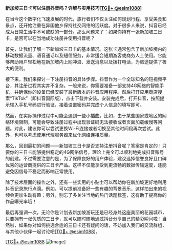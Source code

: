 **新加坡三日卡可以注册抖音吗？详解与实用技巧[[TG💪+ @esim1088](https://t.me/s/esim1088)]**

在当今这个数字化飞速发展的时代，旅行者们不仅关注如何规划行程、享受美食和景点，还开始注重在异国他乡保持社交网络的活跃度。对于很多人来说，抖音已经成为日常生活中不可或缺的一部分。那么问题来了：如果你持有一张新加坡三日卡，是否可以在当地成功注册并使用抖音呢？

首先，让我们了解一下新加坡三日卡的基本情况。这张卡通常包含了新加坡境内的移动数据流量、语音通话以及短信服务，非常适合短期游客或商务人士使用。它能够帮助用户轻松地在新加坡内上网冲浪、发送消息以及拨打电话，为旅途提供了极大的便利。

接下来，我们来探讨一下注册抖音的具体步骤。抖音作为一个全球知名的短视频平台，其注册过程其实并不复杂。一般来说，你需要准备一部支持4G网络的智能手机，并确保你的设备已经安装了最新版本的抖音应用程序。然后打开应用商店搜索“TikTok”（即抖音国际版），点击下载并安装。安装完成后，打开抖音，按照提示输入手机号码进行验证，接着设置密码并完成个人信息的填写即可。

然而，在实际操作过程中可能会遇到一些小插曲。比如，由于某些国家或地区的网络环境限制，可能会导致注册过程中出现验证码无法接收或者页面加载缓慢等问题。对此，建议你可以尝试更换Wi-Fi连接或者切换至其他时间段再次尝试。此外，也可以考虑使用代理服务器来优化网络连接质量。

那么，回到最初的问题——新加坡三日卡是否支持注册抖音呢？答案是肯定的！只要你的三日卡能够提供稳定的4G网络信号，理论上完全可以顺利地完成抖音账号的创建。不过需要注意的是，为了保障良好的用户体验，建议选择信誉良好且口碑优秀的运营商提供的三日卡产品。这样不仅能享受到更流畅的数据传输速度，还能避免因信号不稳定而影响正常使用。

除了技术层面的操作之外，还有一些实用的小贴士可以帮助你在新加坡更好地利用抖音记录旅行点滴。例如，可以提前准备好一些有趣的背景音乐，这样拍出来的视频会更加生动有趣；另外，别忘了多关注当地的热门话题标签，这有助于提高你的作品曝光率哦！

最后再强调一次，无论你是计划去新加坡游玩还是已经身处这座美丽的花园城市，只要拥有一张优质的三日卡，就可以随时随地通过抖音分享自己的精彩瞬间啦！当然啦，如果你对如何挑选合适的三日卡还有疑问的话，不妨加入我们的交流群组，与其他小伙伴一起讨论吧[[TG💪+ @esim1088](https://t.me/s/esim1088)]。

[[TG💪+ @esim1088](https://t.me/s/esim1088) ![Image](https://i.postimg.cc/4NQfJmqS/Snipaste-2025-05-13-00-14-12.png)]